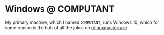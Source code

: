 # Windows @ COMPUTANT
My primary machine, which I named `COMPUTANT`, runs Windows 10, which for some reason is the butt of all the jokes on [r/linuxmasterrace](https://www.reddit.com/r/linuxmasterrace/)
